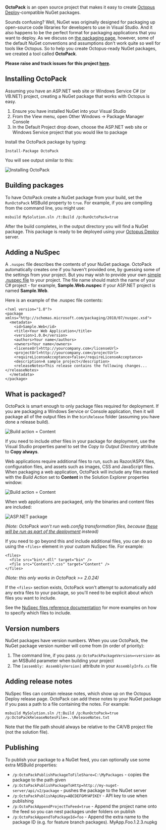 **OctoPack** is an open source project that makes it easy to create [Octopus Deploy](http://octopusdeploy.com)-compatible NuGet packages.

Sounds confusing? Well, NuGet was originally designed for packaging up open-source code libraries for developers to use in Visual Studio. And it also happens to be the perfect format for packaging applications that you want to deploy. As we discuss on [the packaging page](http://octopusdeploy.com/documentation/packaging "Packaging NuGet packages for Octopus"), however, some of the default NuGet conventions and assumptions don't work quite so well for tools like Octopus. So to help you create Octopus-ready NuGet packages, we created a tool called **OctoPack**. 

**Please raise and track issues for this project [here](https://github.com/OctopusDeploy/Issues/issues/).**

## Installing OctoPack

Assuming you have an ASP.NET web site or Windows Service C# (or VB.NET) project, creating a NuGet package that works with Octopus is easy. 

1. Ensure you have installed NuGet into your Visual Studio
2. From the View menu, open Other Windows -> Package Manager Console
3. In the Default Project drop down, choose the ASP.NET web site or Windows Service project that you would like to package

Install the OctoPack package by typing:

    Install-Package OctoPack 

You will see output similar to this:

![Installing OctoPack](https://s3.amazonaws.com/octopus-images/doc/octopack/octopack-install.png "Installing OctoPack")
 
## Building packages

To have OctoPack create a NuGet package from your build, set the `RunOctoPack` MSBuild property to `true`. For example, if you are compiling from the command line, you might use:

    msbuild MySolution.sln /t:Build /p:RunOctoPack=true

After the build completes, in the output directory you will find a NuGet package. This package is ready to be deployed using your [Octopus Deploy](http://octopusdeploy.com) server.

## Adding a NuSpec

A `.nuspec` file describes the contents of your NuGet package. OctoPack automatically creates one if you haven't provided one, by guessing some of the settings from your project. But you may wish to provide your own [simple .nuspec file](http://docs.nuget.org/docs/reference/nuspec-reference "NuSpec file format") to your project. The file name should match the name of your C# project - for example, **Sample.Web.nuspec** if your ASP.NET project is named **Sample.Web**.

Here is an example of the .nuspec file contents:

	<?xml version="1.0"?>
	<package xmlns="http://schemas.microsoft.com/packaging/2010/07/nuspec.xsd">
	  <metadata>
	    <id>Sample.Web</id>
	    <title>Your Web Application</title>
	    <version>1.0.0</version>
	    <authors>Your name</authors>
	    <owners>Your name</owners>
	    <licenseUrl>http://yourcompany.com</licenseUrl>
	    <projectUrl>http://yourcompany.com</projectUrl>
	    <requireLicenseAcceptance>false</requireLicenseAcceptance>
	    <description>A sample project</description>
	    <releaseNotes>This release contains the following changes...</releaseNotes>
	  </metadata>
	</package>

## What is packaged?

OctoPack is smart enough to only package files required for deployment. If you are packaging a Windows Service or Console application, then it will package all of the output files in the `bin\Release` folder (assuming you have done a release build). 

![Build action = Content](https://s3.amazonaws.com/octopus-images/doc/octopack/octopack-new-package.png "Build action = Content")

If you need to include other files in your package for deployment, use the Visual Studio properties panel to set the *Copy to Output Directory* attribute to **Copy always**. 

Web applications require additional files to run, such as Razor/ASPX files, configuration files, and assets such as images, CSS and JavaScript files. When packaging a web application, OctoPack will include any files marked with the *Build Action* set to **Content** in the Solution Explorer properties window:

![Build action = Content](https://s3.amazonaws.com/octopus-images/doc/octopack/octopack-file-properties.png "Build action = Content")

When web applications are packaged, only the binaries and content files are included:

![ASP.NET package](https://s3.amazonaws.com/octopus-images/doc/octopack/octopack-new-package-web.png "ASP.NET package")

*(Note: OctoPack won't run web.config transformation files, because [these will be run as part of the deployment](http://octopusdeploy.com/documentation/features/xml-config) instead)*

If you need to go beyond this and include additional files, you can do so using the `<files>` element in your custom NuSpec file. For example:

    <files>
      <file src="bin\*.dll" target="bin" />
      <file src="Content\*.css" target="Content" />
    </files>

_(Note: this only works in OctoPack >= 2.0.24)_

If the `<files>` section exists, OctoPack won't attempt to automatically add any extra files to your package, so you'll need to be explicit about which files you want to include.

See the [NuSpec files reference documentation](http://docs.nuget.org/docs/reference/nuspec-reference#Specifying_Files_to_Include_in_the_Package) for more examples on how to specify which files to include.

## Version numbers

NuGet packages have version numbers. 
When you use OctoPack, the NuGet package version number will come from (in order of priority):

 1. The command line, if you pass `/p:OctoPackPackageVersion=<version>` as an MSBuild parameter when building your project
 2. The `[assembly: AssemblyVersion]` attribute in your `AssemblyInfo.cs` file

## Adding release notes

NuSpec files can contain release notes, which show up on the Octopus Deploy release page. OctoPack can add these notes to your NuGet package if you pass a path to a file containing the notes. For example:

    msbuild MySolution.sln /t:Build /p:RunOctoPack=true /p:OctoPackReleaseNotesFile=..\ReleaseNotes.txt

Note that the file path should always be relative to the C#/VB project file (not the solution file). 

## Publishing

To publish your package to a NuGet feed, you can optionally use some extra MSBuild properties:

 - `/p:OctoPackPublishPackageToFileShare=C:\MyPackages` - copies the package to the path given
 - `/p:OctoPackPublishPackageToHttp=http://my-nuget-server/api/v2/package` - pushes the package to the NuGet server
 - `/p:OctoPackPublishApiKey=ABCDEFGMYAPIKEY` - API key to use when publishing
 - `/p:OctoPackAppendProjectToFeed=true` - Append the project name onto the feed so you can nest packages under folders on publish
 - `/p:OctoPackAppendToPackageId=foo` - Append the extra name to the package ID (e.g. for feature branch packages). MyApp.Foo.1.2.3.nupkg


